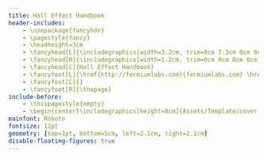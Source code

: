 ```yaml
---
title: Hall Effect Handbook
header-includes:
    - \usepackage{fancyhdr}
    - \pagestyle{fancy}
    - \headheight=3cm
    - \fancyhead[L]{\includegraphics[width=3.2cm, trim=0cm 7.3cm 0cm 0cm]{Assets/Template/logo.eps} } 
    - \fancyhead[R]{\includegraphics[width=1.2cm, trim=0cm 0cm 0cm 0cm]{Assets/Template/logo_labtrek.eps}  }
    - \fancyhead[C]{Hall Effect Handbook}
    - \fancyfoot[L]{\href{http://fermiumlabs.com}{fermiumlabs.com} \href{http://labtrek.it}{labtrek.it} }
    - \fancyfoot[C]{}
    - \fancyfoot[R]{\thepage}
include-before:
    - \thispagestyle{empty}
    - \begin{center}\includegraphics[height=8cm]{Assets/Template/cover.jpg}\end{center}
mainfont: Roboto
fontsize: 12pt
geometry: [top=1pt, bottom=5cm, left=2.1cm, right=2.1cm]
disable-floating-figures: true
---
```


<!--
Copyright (C)  2016  Labtrek srl & Fermium LABS srl.
Permission is granted to copy, distribute and/or modify this document
under the terms of the GNU Free Documentation License, Version 1.3
or any later version published by the Free Software Foundation;
with the Invariant Sections being "Authorship", Front-Cover Texts, and one Back-Cover Text: "This manual was written by and for Labtrek srl and Fermium LABS srl".
A copy of the license is included in the section entitled "GNU
Free Documentation License".
-->
